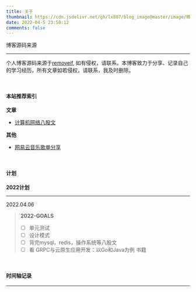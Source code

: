 ```yaml
---
title: 关于
thumbnail: https://cdn.jsdelivr.net/gh/lx807/blog_image@master/image/微信图片_20220405234944.jpg
date: 2022-04-5 23:50:12
comments: false
---
```


博客源码来源

---

个人博客源码来源于[removeif](https://github.com/removeif/hexo-theme-amazing/blob/master/README.md#开始部分配置), 如有侵权，请联系。本博客致力于分享、记录自己的学习经历，所有文章如若侵权，请联系，我及时删除。

<br>

#### 本站推荐索引

**文章**

+ [计算机网络八股文](https://lx807.github.io/computer_network/计算机网络八股文.html)

**其他**

+ [网易云音乐歌单分享](https://lx807.github.io/music/)

<br>

#### 计划
**2022计划**

---
2022.04.06

>**2022-GOALS**              
>
>+ [ ] 单元测试
>+ [ ] 设计模式
>+ [ ] 背完mysql，redis，操作系统等八股文
>+ [ ] 看 GRPC与云原生应用开发：以Go和Java为例 书籍

<br>

#### 时间轴记录

---

<div class="time-axis-main">
	<ul class="time-axis"></ul>
</div>
<script src="/js/about-me.js"></script>
<br>
<br>